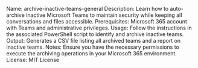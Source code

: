 Name: archive-inactive-teams-general
Description: Learn how to auto-archive inactive Microsoft Teams to maintain security while keeping all conversations and files accessible.
Prerequisites: Microsoft 365 account with Teams and administrative privileges.
Usage: Follow the instructions in the associated PowerShell script to identify and archive inactive teams.
Output: Generates a CSV file listing all archived teams and a report on inactive teams.
Notes: Ensure you have the necessary permissions to execute the archiving operations in your Microsoft 365 environment.
License: MIT License